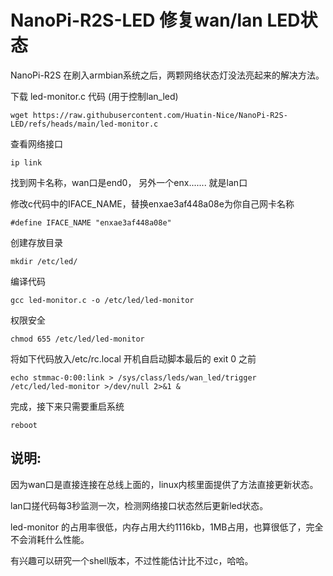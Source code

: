 # NanoPi-R2S-LED 修复wan/lan LED状态

NanoPi-R2S 在刷入armbian系统之后，两颗网络状态灯没法亮起来的解决方法。

下载 led-monitor.c 代码 (用于控制lan_led)

```
wget https://raw.githubusercontent.com/Huatin-Nice/NanoPi-R2S-LED/refs/heads/main/led-monitor.c
```

查看网络接口

```
ip link
```

找到网卡名称，wan口是end0， 另外一个enx....... 就是lan口

修改c代码中的IFACE_NAME，替换enxae3af448a08e为你自己网卡名称

```
#define IFACE_NAME "enxae3af448a08e"
```

创建存放目录

```
mkdir /etc/led/
```

编译代码

```
gcc led-monitor.c -o /etc/led/led-monitor
```

权限安全

```
chmod 655 /etc/led/led-monitor
```

将如下代码放入/etc/rc.local 开机自启动脚本最后的 exit 0 之前

```
echo stmmac-0:00:link > /sys/class/leds/wan_led/trigger
/etc/led/led-monitor >/dev/null 2>&1 &
```

完成，接下来只需要重启系统

```
reboot
```


## 说明: 

因为wan口是直接连接在总线上面的，linux内核里面提供了方法直接更新状态。

lan口搓代码每3秒监测一次，检测网络接口状态然后更新led状态。

led-monitor 的占用率很低，内存占用大约1116kb，1MB占用，也算很低了，完全不会消耗什么性能。

有兴趣可以研究一个shell版本，不过性能估计比不过c，哈哈。
